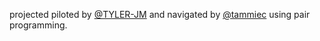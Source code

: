projected piloted by [@TYLER-JM](https://github.com/TYLER-JM) and navigated by [@tammiec](https://github.com/tammiec) using pair programming.